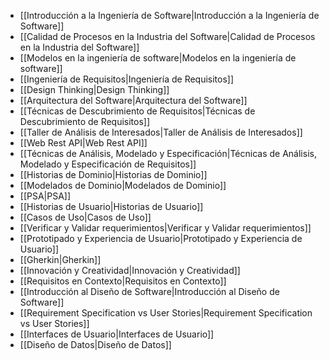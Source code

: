 - [[Introducción a la Ingeniería de Software|Introducción a la Ingeniería de Software]]
- [[Calidad de Procesos en la Industria del Software|Calidad de Procesos en la Industria del Software]]
- [[Modelos en la ingeniería de software|Modelos en la ingeniería de software]]
- [[Ingeniería de Requisitos|Ingeniería de Requisitos]]
- [[Design Thinking|Design Thinking]]
- [[Arquitectura del Software|Arquitectura del Software]]
- [[Técnicas de Descubrimiento de Requisitos|Técnicas de Descubrimiento de Requisitos]]
- [[Taller de Análisis de Interesados|Taller de Análisis de Interesados]]
- [[Web Rest API|Web Rest API]]
- [[Técnicas de Análisis, Modelado y Especificación|Técnicas de Análisis, Modelado y Especificación de Requisitos]]
- [[Historias de Dominio|Historias de Dominio]]
- [[Modelados de Dominio|Modelados de Dominio]]
- [[PSA|PSA]]
- [[Historias de Usuario|Historias de Usuario]]
- [[Casos de Uso|Casos de Uso]]
- [[Verificar y Validar requerimientos|Verificar y Validar requerimientos]]
- [[Prototipado y Experiencia de Usuario|Prototipado y Experiencia de Usuario]]
- [[Gherkin|Gherkin]]
- [[Innovación y Creatividad|Innovación y Creatividad]]
- [[Requisitos en Contexto|Requisitos en Contexto]]
- [[Introducción al Diseño de Software|Introducción al Diseño de Software]]
- [[Requirement Specification vs User Stories|Requirement Specification vs User Stories]]
- [[Interfaces de Usuario|Interfaces de Usuario]]
- [[Diseño de Datos|Diseño de Datos]]
